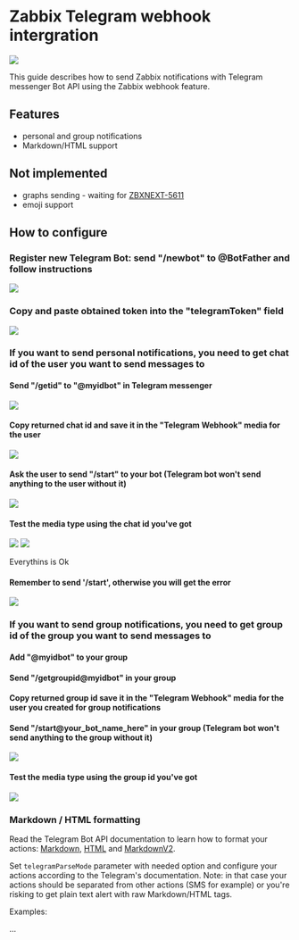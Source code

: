 # Zabbix Telegram webhook intergration

![](images/telegram_logo.png?raw=true)

This guide describes how to send Zabbix notifications with Telegram messenger Bot API using the Zabbix webhook feature.

## Features
* personal and group notifications
* Markdown/HTML support

## Not implemented
* graphs sending - waiting for [ZBXNEXT-5611](https://support.zabbix.com/browse/ZBXNEXT-5611)
* emoji support

## How to configure

### Register new Telegram Bot: send "/newbot" to @BotFather and follow instructions

[![](images/1.png?raw=true)](images/1.png)

### Copy and paste obtained token into the "telegramToken" field

[![](images/2.png?raw=true)](images/2.png)

### If you want to send personal notifications, you need to get chat id of the user you want to send messages to

#### Send "/getid" to "@myidbot" in Telegram messenger

[![](images/3.png?raw=true)](images/3.png)

#### Copy returned chat id and save it in the "Telegram Webhook" media for the user

[![](images/4.png?raw=true)](images/4.png)

#### Ask the user to send "/start" to your bot (Telegram bot won't send anything to the user without it)

[![](images/5.png?raw=true)](images/5.png)

#### Test the media type using the chat id you've got

[![](images/6.png?raw=true)](images/6.png)
[![](images/7.png?raw=true)](images/7.png)

Everythins is Ok

#### Remember to send '/start', otherwise you will get the error

[![](images/8.png?raw=true)](images/8.png)

### If you want to send group notifications, you need to get group id of the group you want to send messages to

#### Add "@myidbot" to your group
#### Send "/getgroupid@myidbot" in your group
#### Copy returned group id save it in the "Telegram Webhook" media for the user you created for  group notifications
#### Send "/start@your_bot_name_here" in your group (Telegram bot won't send anything to the group without it)

[![](images/9.png?raw=true)](images/9.png)

#### Test the media type using the group id you've got

[![](images/10.png?raw=true)](images/10.png)

### Markdown / HTML formatting

Read the Telegram Bot API documentation to learn how to format your actions: [Markdown](https://core.telegram.org/bots/api#markdown-style), [HTML](https://core.telegram.org/bots/api#html-style) and [MarkdownV2](https://core.telegram.org/bots/api#html-style).

Set `telegramParseMode` parameter with needed option and configure your actions according to the Telegram's documentation.
Note: in that case your actions should be separated from other actions (SMS for example) or you're risking to get plain text alert with raw Markdown/HTML tags.

Examples:

...


